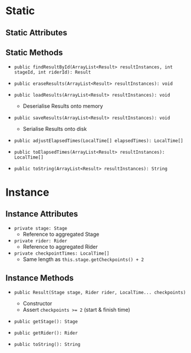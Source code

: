 # Static
## Static Attributes
## Static Methods
- `public findResultById(ArrayList<Result> resultInstances, int stageId, int riderId): Result`

- `public eraseResults(ArrayList<Result> resultInstances): void`
- `public loadResults(ArrayList<Result> resultInstances): void`
	- Deserialise Results onto memory
- `public saveResults(ArrayList<Result> resultInstances): void`
	- Serialise Results onto disk

- `public adjustElapsedTimes(LocalTime[] elapsedTimes): LocalTime[]`

- `public toElapsedTimes(ArrayList<Result> resultInstances): LocalTime[]`
- `public toString(ArrayList<Result> resultInstances): String`
# Instance
## Instance Attributes
- `private stage: Stage`
	- Reference to aggregated Stage
- `private rider: Rider`
	- Reference to aggregated Rider
- `private checkpointTimes: LocalTime[]`
	- Same length as `this.stage.getCheckpoints() + 2`
## Instance Methods
- `public Result(Stage stage, Rider rider, LocalTime... checkpoints)`
	- Constructor
	- Assert `checkpoints >= 2` (start & finish time)

- `public getStage(): Stage`
- `public getRider(): Rider`

- `public toString(): String`